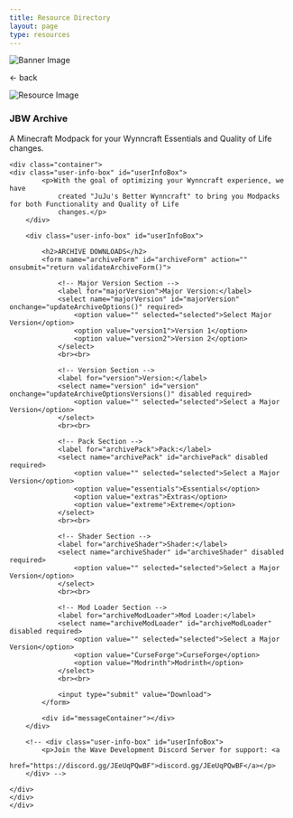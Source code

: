 ```yaml
---
title: Resource Directory
layout: page
type: resources
---
```

<style>
    hr.has-background-black {
        display: none;
    }

    h1.title {
        display: none;
    }
</style>
<link rel="stylesheet" href="https://api.scyted.tv/wave-development/dashboard/scytedtv-resources.css">
<link rel="stylesheet" href="https://api.scyted.tv/wave-development/dashboard/mobile-lock.css">
<body>

<!-- <div class="mobile-error">
  <div id="error-message" style="color: red;">
    ScytedTV Resources isn't currently available to mobile users at this time.
  </div>
</div> -->
<script src="jujus-better-wynncraft.js"></script>

<div class="banner">
    <img src="https://cdn.scyted.tv/website-assets/resource-portal/banner.jpg" alt="Banner Image" class="banner-image">
  </div>

<div class="resource-container">
  
  <div class="resource-wrapper">
  
  <div class="resource-back" onclick="backButton()"><p>← back</p></div>

  <div class="resource-info-box">
    <img src="https://cdn.scyted.tv/jujus-better-wynncraft/logo-inverted.png" alt="Resource Image" class="resource-image">
    <h3>JBW Archive</h3>
    A Minecraft Modpack for your Wynncraft Essentials and Quality of Life changes.
  </div>
  
  </div>
  
<div class="resource-box">

  <div id="login-container" class="login-container">
  </div>

  <style>
    .user-info-box {
        flex: 1;
        padding: 20px;
        background-color: #fff;
        border-radius: 8px;
        margin-top: 10px;
        text-align: left;
    }
    </style>
    <div class="container">
    <div class="user-info-box" id="userInfoBox">
            <p>With the goal of optimizing your Wynncraft experience, we have
                created "JuJu's Better Wynncraft" to bring you Modpacks for both Functionality and Quality of Life
                changes.</p>
        </div>

        <div class="user-info-box" id="userInfoBox">

            <h2>ARCHIVE DOWNLOADS</h2>
            <form name="archiveForm" id="archiveForm" action="" onsubmit="return validateArchiveForm()">

                <!-- Major Version Section -->
                <label for="majorVersion">Major Version:</label>
                <select name="majorVersion" id="majorVersion" onchange="updateArchiveOptions()" required>
                    <option value="" selected="selected">Select Major Version</option>
                    <option value="version1">Version 1</option>
                    <option value="version2">Version 2</option>
                </select>
                <br><br>

                <!-- Version Section -->
                <label for="version">Version:</label>
                <select name="version" id="version" onchange="updateArchiveOptionsVersions()" disabled required>
                    <option value="" selected="selected">Select a Major Version</option>
                </select>
                <br><br>

                <!-- Pack Section -->
                <label for="archivePack">Pack:</label>
                <select name="archivePack" id="archivePack" disabled required>
                    <option value="" selected="selected">Select a Major Version</option>
                    <option value="essentials">Essentials</option>
                    <option value="extras">Extras</option>
                    <option value="extreme">Extreme</option>
                </select>
                <br><br>

                <!-- Shader Section -->
                <label for="archiveShader">Shader:</label>
                <select name="archiveShader" id="archiveShader" disabled required>
                    <option value="" selected="selected">Select a Major Version</option>
                </select>
                <br><br>

                <!-- Mod Loader Section -->
                <label for="archiveModLoader">Mod Loader:</label>
                <select name="archiveModLoader" id="archiveModLoader" disabled required>
                    <option value="" selected="selected">Select a Major Version</option>
                    <option value="CurseForge">CurseForge</option>
                    <option value="Modrinth">Modrinth</option>
                </select>
                <br><br>

                <input type="submit" value="Download">
            </form>

            <div id="messageContainer"></div>
        </div>

        <!-- <div class="user-info-box" id="userInfoBox">
            <p>Join the Wave Development Discord Server for support: <a
                    href="https://discord.gg/JEeUqPQwBF">discord.gg/JEeUqPQwBF</a></p>
        </div> -->

    </div>
    </div>
    </div>

<script src="https://api.scyted.tv/wave-development/dashboard/page-loading-script.js"></script>
<script src="index-script.js"></script>
<script src="insert-scripts.js"></script>
<script src="https://api.scyted.tv/wave-development/dashboard/mobile-redirect.js"></script>
<script async src="https://www.googletagmanager.com/gtag/js?id=G-LF3ZTHGQHE"></script>

</body>